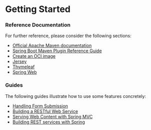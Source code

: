 # Getting Started

### Reference Documentation

For further reference, please consider the following sections:

* [Official Apache Maven documentation](https://maven.apache.org/guides/index.html)
* [Spring Boot Maven Plugin Reference Guide](https://docs.spring.io/spring-boot/docs/2.5.6/maven-plugin/reference/html/)
* [Create an OCI image](https://docs.spring.io/spring-boot/docs/2.5.6/maven-plugin/reference/html/#build-image)
* [Jersey](https://docs.spring.io/spring-boot/docs/2.5.6/reference/htmlsingle/#boot-features-jersey)
* [Thymeleaf](https://docs.spring.io/spring-boot/docs/2.5.6/reference/htmlsingle/#boot-features-spring-mvc-template-engines)
* [Spring Web](https://docs.spring.io/spring-boot/docs/2.5.6/reference/htmlsingle/#boot-features-developing-web-applications)

### Guides

The following guides illustrate how to use some features concretely:

* [Handling Form Submission](https://spring.io/guides/gs/handling-form-submission/)
* [Building a RESTful Web Service](https://spring.io/guides/gs/rest-service/)
* [Serving Web Content with Spring MVC](https://spring.io/guides/gs/serving-web-content/)
* [Building REST services with Spring](https://spring.io/guides/tutorials/bookmarks/)

